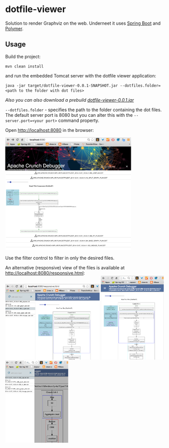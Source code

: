# dotfile-viewer
Solution to render Graphviz on the web. Underneet it uses [Spring Boot](http://projects.spring.io/spring-boot/) and [Polymer](https://www.polymer-project.org/).

## Usage
Build the project: 
```
mvn clean install
```
and run the embedded Tomcat server with the dotfile viewer application:
```
java -jar target/dotfile-viewer-0.0.1-SNAPSHOT.jar --dotfiles.folder=<path to the folder with dot files>
```
*Also you can also download a prebuild  [dotfile-viewer-0.0.1.jar](https://www.dropbox.com/s/9clhiihu8bcwxd1/dotfile-viewer-0.0.1.jar)*

`--dotfiles.folder` - specifies the path to the folder containing the dot files.
The default server port is 8080 but you can alter this with the `--server.port=<your port>` command property.

Open [http://localhost:8080](http://localhost:8080) in the browser: 

<img src="https://raw.githubusercontent.com/tzolov/dotfile-viewer/master/doc/Screen%20Shot%202015-01-07%20at%205.22.47%20PM.png" alt="alt text" width="400">

Use the filter control to filter in only the desired files.

An alternative (responsive) view of the files is available at [http://localhost:8080/responsive.html](http://localhost:8080/responsive.html):
<img src="https://raw.githubusercontent.com/tzolov/dotfile-viewer/master/doc/Screen%20Shot%202015-01-07%20at%205.23.39%20PM.png" alt="responsive view 1" width="300">
<img src="https://raw.githubusercontent.com/tzolov/dotfile-viewer/master/doc/Screen%20Shot%202015-01-07%20at%205.24.12%20PM.png" alt="responsive view 2" width="200">
<img src="https://raw.githubusercontent.com/tzolov/dotfile-viewer/master/doc/Screen%20Shot%202015-01-07%20at%205.24.25%20PM.png" alt="responsive view 3" width="200">




